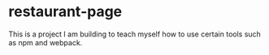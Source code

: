 # restaurant-page

This is a project I am building to teach myself how to use certain tools such as npm and webpack.